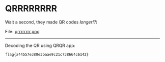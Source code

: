 # QRRRRRRRR

Wait a second, they made QR codes _longer!?!_

File: [qrrrrrrrr.png](files/qrrrrrrrr.png)

-----

Decoding the QR using QRQR app:

```
flag{a44557e380e3baae9c21c738664c6142}
```